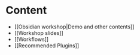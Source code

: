 # Content
- [[Obsidian workshop|Demo and other contents]]
- [[Workshop slides]]
- [[Workflows]]
- [[Recommended Plugins]]